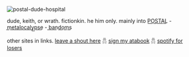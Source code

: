 ![postal-dude-hospital](https://github.com/user-attachments/assets/605d36e2-7ae2-498a-9060-c5dd16bd13a2)

dude, keith, or wrath. fictionkin. he him only. mainly into P͟O͟S͟T͟A͟L͟ - m͟e͟t͟a͟l͟o͟c͟a͟l͟y͟p͟s͟e͟ - b͟a͟n͟d͟o͟m͟s͟


other sites in links. [leave a shout here](https://www.last.fm/user/corpsehem) 𓆣 [sign my atabook](https://prophetoffalsehope.atabook.org/) 𓆣 [spotify for losers](https://open.spotify.com/user/31iydpcy5qoohkge2fdzy2oukuvy?si=176a4b6954e5440d)
